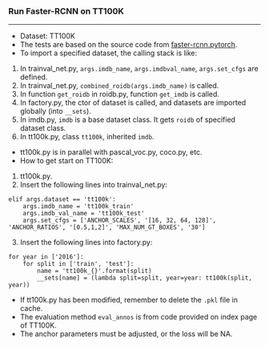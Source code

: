 ### Run Faster-RCNN on TT100K
---
* Dataset: TT100K
* The tests are based on the source code from [faster-rcnn.pytorch](https://github.com/jwyang/faster-rcnn.pytorch).
* To import a specified dataset, the calling stack is like:
1. In trainval_net.py, `args.imdb_name`, `args.imdbval_name`, `args.set_cfgs` are defined.
2. In trainval_net.py, `combined_roidb(args.imdb_name)` is called.
3. In function `get_roidb` in roidb.py, function `get_imdb` is called.
4. In factory.py, the ctor of dataset is called, and datasets are imported globally (into `__sets`).
5. In imdb.py, `imdb` is a base dataset class. It gets `roidb` of specified dataset class.
6. In tt100k.py, class `tt100k`, inherited `imdb`.
* tt100k.py is in parallel with pascal_voc.py, coco.py, etc.
* How to get start on TT100K:
1. tt100k.py.
2. Insert the following lines into trainval_net.py:
```
elif args.dataset == 'tt100k':
	args.imdb_name = 'tt100k_train'
	args.imdb_val_name = 'tt100k_test'
	args.set_cfgs = ['ANCHOR_SCALES', '[16, 32, 64, 128]', 'ANCHOR_RATIOS', '[0.5,1,2]', 'MAX_NUM_GT_BOXES', '30']
```
3. Insert the following lines into factory.py:
```
for year in ['2016']:
	for split in ['train', 'test']:
		name = 'tt100k_{}'.format(split)
		__sets[name] = (lambda split=split, year=year: tt100k(split, year))
```
* If tt100k.py has been modified, remember to delete the `.pkl` file in cache.
* The evaluation method `eval_annos` is from code provided on index page of TT100K.
* The anchor parameters must be adjusted, or the loss will be NA.
